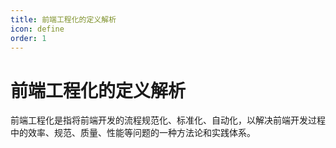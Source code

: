 ```yaml
---
title: 前端工程化的定义解析
icon: define
order: 1
---
```


# 前端工程化的定义解析

前端工程化是指将前端开发的流程规范化、标准化、自动化，以解决前端开发过程中的效率、规范、质量、性能等问题的一种方法论和实践体系。
